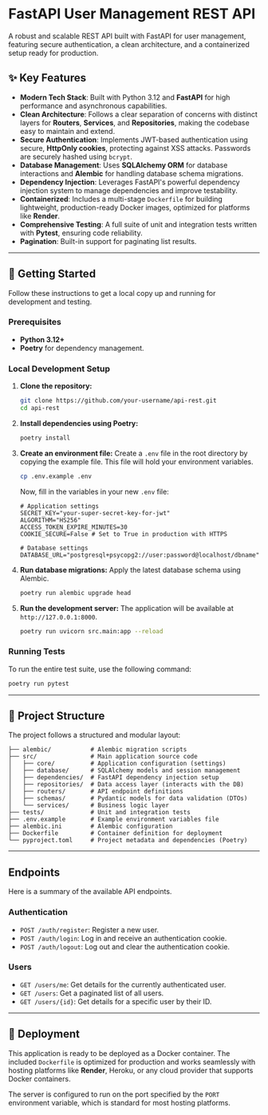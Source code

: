 # FastAPI User Management REST API

A robust and scalable REST API built with FastAPI for user management, featuring secure authentication, a clean architecture, and a containerized setup ready for production.

## ✨ Key Features

- **Modern Tech Stack**: Built with Python 3.12 and **FastAPI** for high performance and asynchronous capabilities.
- **Clean Architecture**: Follows a clear separation of concerns with distinct layers for **Routers**, **Services**, and **Repositories**, making the codebase easy to maintain and extend.
- **Secure Authentication**: Implements JWT-based authentication using secure, **HttpOnly cookies**, protecting against XSS attacks. Passwords are securely hashed using `bcrypt`.
- **Database Management**: Uses **SQLAlchemy ORM** for database interactions and **Alembic** for handling database schema migrations.
- **Dependency Injection**: Leverages FastAPI's powerful dependency injection system to manage dependencies and improve testability.
- **Containerized**: Includes a multi-stage `Dockerfile` for building lightweight, production-ready Docker images, optimized for platforms like **Render**.
- **Comprehensive Testing**: A full suite of unit and integration tests written with **Pytest**, ensuring code reliability.
- **Pagination**: Built-in support for paginating list results.

---

## 🚀 Getting Started

Follow these instructions to get a local copy up and running for development and testing.

### Prerequisites

- **Python 3.12+**
- **Poetry** for dependency management.

### Local Development Setup

1.  **Clone the repository:**
    ```sh
    git clone https://github.com/your-username/api-rest.git
    cd api-rest
    ```

2.  **Install dependencies using Poetry:**
    ```sh
    poetry install
    ```

3.  **Create an environment file:**
    Create a `.env` file in the root directory by copying the example file. This file will hold your environment variables.
    ```sh
    cp .env.example .env
    ```
    Now, fill in the variables in your new `.env` file:
    ```env
    # Application settings
    SECRET_KEY="your-super-secret-key-for-jwt"
    ALGORITHM="HS256"
    ACCESS_TOKEN_EXPIRE_MINUTES=30
    COOKIE_SECURE=False # Set to True in production with HTTPS

    # Database settings
    DATABASE_URL="postgresql+psycopg2://user:password@localhost/dbname"
    ```

4.  **Run database migrations:**
    Apply the latest database schema using Alembic.
    ```sh
    poetry run alembic upgrade head
    ```

5.  **Run the development server:**
    The application will be available at `http://127.0.0.1:8000`.
    ```sh
    poetry run uvicorn src.main:app --reload
    ```

### Running Tests

To run the entire test suite, use the following command:

```sh
poetry run pytest
```

---

## 📁 Project Structure

The project follows a structured and modular layout:

```
├── alembic/           # Alembic migration scripts
├── src/               # Main application source code
│   ├── core/          # Application configuration (settings)
│   ├── database/      # SQLAlchemy models and session management
│   ├── dependencies/  # FastAPI dependency injection setup
│   ├── repositories/  # Data access layer (interacts with the DB)
│   ├── routers/       # API endpoint definitions
│   ├── schemas/       # Pydantic models for data validation (DTOs)
│   └── services/      # Business logic layer
├── tests/             # Unit and integration tests
├── .env.example       # Example environment variables file
├── alembic.ini        # Alembic configuration
├── Dockerfile         # Container definition for deployment
└── pyproject.toml     # Project metadata and dependencies (Poetry)
```

---

## Endpoints

Here is a summary of the available API endpoints.

### Authentication

- `POST /auth/register`: Register a new user.
- `POST /auth/login`: Log in and receive an authentication cookie.
- `POST /auth/logout`: Log out and clear the authentication cookie.

### Users

- `GET /users/me`: Get details for the currently authenticated user.
- `GET /users`: Get a paginated list of all users.
- `GET /users/{id}`: Get details for a specific user by their ID.

---

## 🐳 Deployment

This application is ready to be deployed as a Docker container. The included `Dockerfile` is optimized for production and works seamlessly with hosting platforms like **Render**, Heroku, or any cloud provider that supports Docker containers.

The server is configured to run on the port specified by the `PORT` environment variable, which is standard for most hosting platforms.